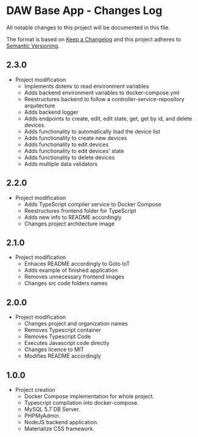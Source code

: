 # DAW Base App - Changes Log

All notable changes to this project will be documented in this file.

The format is based on [Keep a Changelog](http://keepachangelog.com/) and this project adheres to [Semantic Versioning](http://semver.org/).

## 2.3.0

- Project modification
  - Implements dotenv to read environment variables
  - Adds backend environment variables to docker-compose.yml
  - Reestructures backend to follow a controller-service-repository arquitecture
  - Adds backend logger
  - Adds endpoints to create, edit, edit state, get, get by id, and delete devices.
  - Adds functionality to automatically load the device list
  - Adds functionality to create new devices
  - Adds functionality to edit devices
  - Adds functionality to edit devices' state
  - Adds functionality to delete devices
  - Adds multiple data validators

## 2.2.0

- Project modification
  - Adds TypeScript compiler service to Docker Compose
  - Reestructures frontend folder for TypeScript
  - Adds new info to README accordingly
  - Changes project architecture image

## 2.1.0

- Project modification
  - Enhaces README accordingly to Goto IoT
  - Adds example of finished application
  - Removes unnecessary frontend images
  - Changes src code folders names

## 2.0.0

- Project modification
  - Changes project and organization names
  - Removes Typescript container
  - Removes Typescript Code
  - Executes Javascript code directly
  - Changes licence to MIT
  - Modifies README accordingly

## 1.0.0

- Project creation
  - Docker Compose implementation for whole project.
  - Typescript compilation into docker-compose.
  - MySQL 5.7 DB Server.
  - PHPMyAdmin.
  - NodeJS backend application.
  - Materialize CSS framework.
